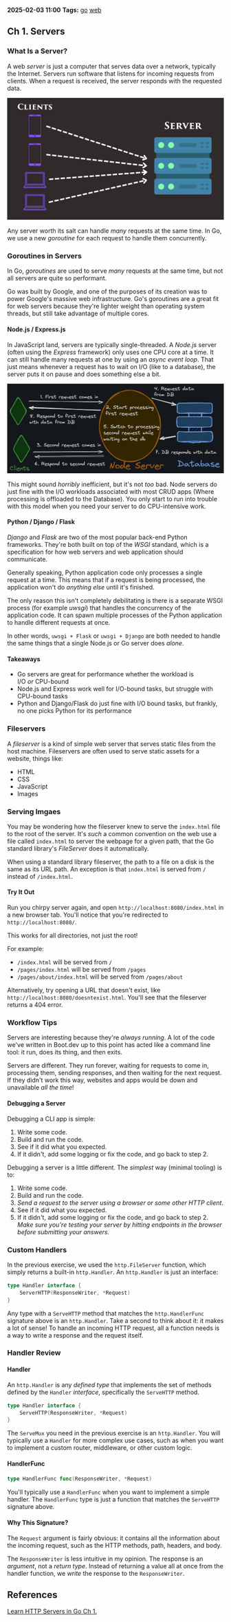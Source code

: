 **2025-02-03 11:00**
**Tags:** [go](../3%20-%20indexes/go.md) [web](../2%20-%20tags/web.md)

## Ch 1. Servers
### What Is a Server?
A web *server* is just a computer that serves data over a network, typically the Internet. Servers run software that listens for incoming requests from clients. When a request is received, the server responds with the requested data.

![](../attachments/Pasted%20image%2020250203110342.png)

Any server worth its salt can handle *many* requests at the same time. In Go, we use a new *goroutine* for each request to handle them concurrently. 

### Goroutines in Servers
In Go, *goroutines* are used to serve *many* requests at the same time, but not all servers are quite so performant.

Go was built by Google, and one of the purposes of its creation was to power Google's massive web infrastructure. Go's goroutines are a great fit for web servers because they're lighter weight than operating system threads, but still take advantage of multiple cores.

#### Node.js / Express.js
In JavaScript land, servers are typically single-threaded. A *Node.js* server (often using the *Express* framework) only uses one CPU core at a time. It can still handle many requests at one by using an *async event loop*. That just means whenever a request has to wait on I/O (like to a database), the server puts it on pause and does something else a bit.

![](../attachments/Pasted%20image%2020250203111317.png)

This might sound *horribly* inefficient, but it's not *too* bad. Node servers do just fine with the I/O workloads associated with most CRUD apps (Where processing is offloaded to the Database). You only start to run into trouble with this model when you need your server to do CPU-intensive work.

#### Python / Django / Flask
*Django* and *Flask* are two of the most popular back-end Python frameworks. They're both built on top of the *WSGI* standard, which is a specification for how web servers and web application should communicate.

Generally speaking, Python application code only processes a single request at a time. This means that if a request is being processed, the application won't do *anything else* until it's finished.

The only reason this isn't completely debilitating is there is a separate WSGI process (for example *uwsgi*) that handles the concurrency of the application code. It can spawn multiple processes of the Python application to handle different requests at once.

In other words, `uwsgi + Flask` or `uwsgi + Django` are both needed to handle the same things that a single Node.js or Go server does *alone*.
#### Takeaways
- Go servers are great for performance whether the workload is I/O _or_ CPU-bound
- Node.js and Express work well for I/O-bound tasks, but struggle with CPU-bound tasks
- Python and Django/Flask do just fine with I/O bound tasks, but frankly, no one picks Python for its performance

### Fileservers
A *fileserver* is a kind of simple web server that serves static files from the host machine. Fileservers are often used to serve static assets for a website, things like:
- HTML
- CSS
- JavaScript
- Images

### Serving Imgaes
You may be wondering how the fileserver knew to serve the `index.html` file to the root of the server. It's *such* a common convention on the web use a file called `index.html` to server the webpage for a given path, that the Go standard library's *FileServer* does it automatically.

When using a standard library fileserver, the path to a file on a disk is the same as its URL path. An exception is that `index.html` is served from `/` instead of `/index.html`.

#### Try It Out
Run you chirpy server again, and open `http://localhost:8080/index.html` in a new browser tab. You'll notice that you're redirected to `http://localhost:8080/`.

This works for all directories, not just the root!

For example:
- `/index.html` will be served from `/`
- `/pages/index.html` will be served from `/pages`
- `/pages/about/index.html` will be served from `/pages/about`

Alternatively, try opening a URL that doesn't exist, like `http://localhost:8080/doesntexist.html`. You'll see that the fileserver returns a 404 error.

### Workflow Tips
Servers are interesting because they're *always running*. A lot of the code we've written in Boot.dev up to this point has acted like a command line tool: it run, does its thing, and then exits.

Servers are different. They run forever, waiting for requests to come in, processing them, sending responses, and then waiting for the next request. If they didn't work this way, websites and apps would be down and unavailable *all the time*!

#### Debugging a Server
Debugging a CLI app is simple:
1. Write some code.
2. Build and run the code.
3. See if it did what you expected.
4. If it didn't, add some logging or fix the code, and go back to step 2.

Debugging a server is a little different. The *simplest* way (minimal tooling) is to:
1. Write some code.
2. Build and run the code.
3. *Send a request to the server using a browser or some other HTTP client*.
4. See if it did what you expected.
5. If it didn't, add some logging or fix the code, and go back to step 2.
*Make sure you're testing your server by hitting endpoints in the browser before submitting your answers.*

### Custom Handlers
In the previous exercise, we used the `http.FileServer` function, which simply returns a built-in `http.Handler`.
An `http.Handler` is just an interface:

```go
type Handler interface {
	ServerHTTP(ResponseWriter, *Request)
}
```

Any type with a `ServeHTTP` method that matches the `http.HandlerFunc` signature above is an `http.Handler`. Take a second to think about it: it makes a lot of sense! To handle an incoming HTTP request, all a function needs is a way to write a response and the request itself.

### Handler Review
#### Handler
An `http.Handler` is any *defined type* that implements the set of methods defined by the `Handler` *interface*, specifically the `ServeHTTP` method.

```go
type Handler interface {
	ServeHTTP(ResponseWriter, *Request)
}
```

The `ServeMux` you need in the previous exercise is an `http.Handler`.
You will typically use a `Handler` for more complex use cases, such as when you want to implement a custom router, middleware, or other custom logic.

#### HandlerFunc

```go
type HandlerFunc func(ResponseWriter, *Request)
```

You'll typically use a `HandlerFunc` when you want to implement a simple handler. The `HandlerFunc` type is just a function that matches the `ServeHTTP` signature above.

#### Why This Signature?
The `Request` argument is fairly obvious: it contains all the information about the incoming request, such as the HTTP methods, path, headers, and body.

The `ResponseWriter` is less intuitive in my opinion. The response is an *argument*, not a *return type*. Instead of returning a value all at once from the handler function, we *write* the response to the `ResponseWriter`.
## References
[Learn HTTP Servers in Go Ch 1.](https://www.boot.dev/lessons/50f37da8-72c0-4860-a7d1-17e4bda5c243)